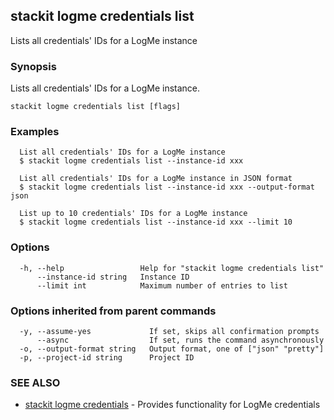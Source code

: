 ## stackit logme credentials list

Lists all credentials' IDs for a LogMe instance

### Synopsis

Lists all credentials' IDs for a LogMe instance.

```
stackit logme credentials list [flags]
```

### Examples

```
  List all credentials' IDs for a LogMe instance
  $ stackit logme credentials list --instance-id xxx

  List all credentials' IDs for a LogMe instance in JSON format
  $ stackit logme credentials list --instance-id xxx --output-format json

  List up to 10 credentials' IDs for a LogMe instance
  $ stackit logme credentials list --instance-id xxx --limit 10
```

### Options

```
  -h, --help                 Help for "stackit logme credentials list"
      --instance-id string   Instance ID
      --limit int            Maximum number of entries to list
```

### Options inherited from parent commands

```
  -y, --assume-yes             If set, skips all confirmation prompts
      --async                  If set, runs the command asynchronously
  -o, --output-format string   Output format, one of ["json" "pretty"]
  -p, --project-id string      Project ID
```

### SEE ALSO

* [stackit logme credentials](./stackit_logme_credentials.md)	 - Provides functionality for LogMe credentials

